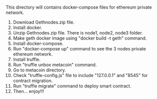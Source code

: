 This directory will contains docker-compose files for ethereum private network.
1. Download Gethnodes.zip file.
2. Install docker.
3. Unzip Gethnodes.zip file. There is node1, node2, node3 folder.
4. Make geth docker image using "docker build -t geth" command.
5. Install docker-compose.
6. Run "docker-compose up" command to see the 3 nodes private ethereum network.
7. Install truffle.
8. Run "truffle unbox metacoin" command.
9. Go to metacoin directory.
10. Check "truffle-config.js" file to include "127.0.0.1" and "8545"  for contract migration.
11. Run "truffle migrate" command to deploy smart contract.
12. Then... enjoy!!!
